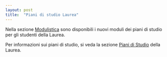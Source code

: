 ```yaml
---
layout: post
title:  "Piani di studio Laurea"
---
```


Nella sezione [Modulistica](http://inginformatica.uniroma2.it/index.php/modulistica) sono disponibili i nuovi moduli dei piani di studio per gli studenti della Laurea.

Per informazioni sui piani di studio, si veda la sezione [Piani di Studio](http://inginformatica.uniroma2.it/index.php/triennale_piani) della Laurea.
